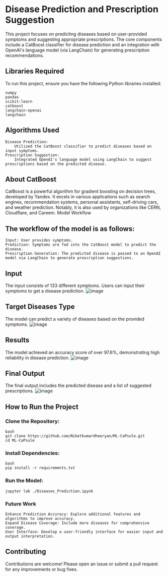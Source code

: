 # Disease Prediction and Prescription Suggestion

This project focuses on predicting diseases based on user-provided symptoms and suggesting appropriate prescriptions. The core components include a CatBoost classifier for disease prediction and an integration with OpenAI's language model (via LangChain) for generating prescription recommendations.

## Libraries Required

To run this project, ensure you have the following Python libraries installed:

    numpy
    pandas
    scikit-learn
    catboost
    langchain-openai
    langchain

## Algorithms Used

    Disease Prediction:
        Utilized the CatBoost classifier to predict diseases based on input symptoms.
    Prescription Suggestion:
        Integrated OpenAI's language model using LangChain to suggest prescriptions based on the predicted disease.

## About CatBoost

CatBoost is a powerful algorithm for gradient boosting on decision trees, developed by Yandex. It excels in various applications such as search engines, recommendation systems, personal assistants, self-driving cars, and weather prediction. Notably, it is also used by organizations like CERN, Cloudflare, and Careem.
Model Workflow

## The workflow of the model is as follows:

    Input: User provides symptoms.
    Prediction: Symptoms are fed into the CatBoost model to predict the disease.
    Prescription Generation: The predicted disease is passed to an OpenAI model via LangChain to generate prescription suggestions.

## Input

The input consists of 133 different symptoms. Users can input their symptoms to get a disease prediction.
![image](https://github.com/Kyouma45/ML-CaPsule/assets/67496078/0a402010-3ea1-414f-a7c8-e4ef4835d935)


## Target Diseases Type

The model can predict a variety of diseases based on the provided symptoms.
![image](https://github.com/Kyouma45/ML-CaPsule/assets/67496078/48d998cf-f043-4197-91c0-7e6776269a81)


## Results

The model achieved an accuracy score of over 97.6%, demonstrating high reliability in disease prediction.
![image](https://github.com/Kyouma45/ML-CaPsule/assets/67496078/7cac3ae9-171f-4a15-a1a7-699c12a80028)


## Final Output

The final output includes the predicted disease and a list of suggested prescriptions.
![image](https://github.com/Kyouma45/ML-CaPsule/assets/67496078/3a5a0b0b-aabb-43fc-9965-272d685072c3)


## How to Run the Project

### Clone the Repository:

    bash
    git clone https://github.com/Niketkumardheeryan/ML-CaPsule.git
    cd ML-CaPsule

### Install Dependencies:

    bash
    pip install -r requirements.txt

### Run the Model:

    jupyter lab ./Diseases_Prediction.ipynb

### Future Work

    Enhance Prediction Accuracy: Explore additional features and algorithms to improve accuracy.
    Expand Disease Coverage: Include more diseases for comprehensive coverage.
    User Interface: Develop a user-friendly interface for easier input and output interpretation.

## Contributing

Contributions are welcome! Please open an issue or submit a pull request for any improvements or bug fixes.
